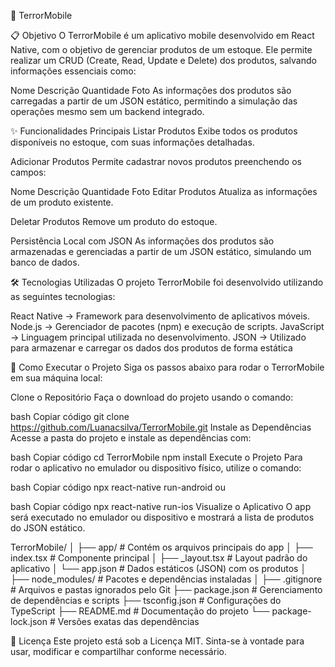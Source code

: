 🚀 TerrorMobile



📋 Objetivo
O TerrorMobile é um aplicativo mobile desenvolvido em React Native, com o objetivo de gerenciar produtos de um estoque. Ele permite realizar um CRUD (Create, Read, Update e Delete) dos produtos, salvando informações essenciais como:

Nome
Descrição
Quantidade
Foto
As informações dos produtos são carregadas a partir de um JSON estático, permitindo a simulação das operações mesmo sem um backend integrado.

✨ Funcionalidades Principais
Listar Produtos
Exibe todos os produtos disponíveis no estoque, com suas informações detalhadas.

Adicionar Produtos
Permite cadastrar novos produtos preenchendo os campos:

Nome
Descrição
Quantidade
Foto
Editar Produtos
Atualiza as informações de um produto existente.

Deletar Produtos
Remove um produto do estoque.

Persistência Local com JSON
As informações dos produtos são armazenadas e gerenciadas a partir de um JSON estático, simulando um banco de dados.

🛠️ Tecnologias Utilizadas
O projeto TerrorMobile foi desenvolvido utilizando as seguintes tecnologias:

React Native → Framework para desenvolvimento de aplicativos móveis.
Node.js → Gerenciador de pacotes (npm) e execução de scripts.
JavaScript → Linguagem principal utilizada no desenvolvimento.
JSON → Utilizado para armazenar e carregar os dados dos produtos de forma estática


🚀 Como Executar o Projeto
Siga os passos abaixo para rodar o TerrorMobile em sua máquina local:

Clone o Repositório
Faça o download do projeto usando o comando:

bash
Copiar código
git clone https://github.com/Luanacsilva/TerrorMobile.git
Instale as Dependências
Acesse a pasta do projeto e instale as dependências com:

bash
Copiar código
cd TerrorMobile
npm install
Execute o Projeto
Para rodar o aplicativo no emulador ou dispositivo físico, utilize o comando:

bash
Copiar código
npx react-native run-android
ou

bash
Copiar código
npx react-native run-ios
Visualize o Aplicativo
O app será executado no emulador ou dispositivo e mostrará a lista de produtos do JSON estático.

TerrorMobile/
│
├── app/                  # Contém os arquivos principais do app
│   ├── index.tsx         # Componente principal
│   ├── _layout.tsx       # Layout padrão do aplicativo
│   └── app.json          # Dados estáticos (JSON) com os produtos
│
├── node_modules/         # Pacotes e dependências instaladas
│
├── .gitignore            # Arquivos e pastas ignorados pelo Git
├── package.json          # Gerenciamento de dependências e scripts
├── tsconfig.json         # Configurações do TypeScript
├── README.md             # Documentação do projeto
└── package-lock.json     # Versões exatas das dependências

📜 Licença
Este projeto está sob a Licença MIT.
Sinta-se à vontade para usar, modificar e compartilhar conforme necessário.


